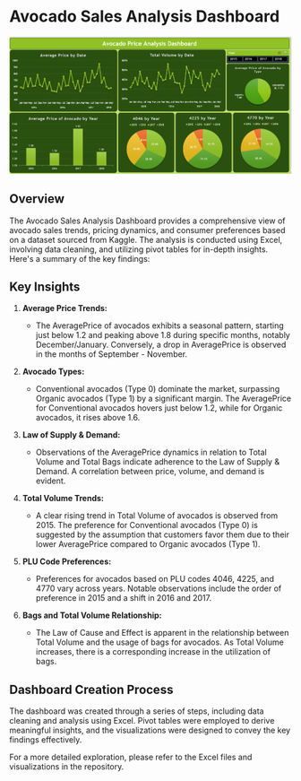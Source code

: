 # Avocado Sales Analysis Dashboard
![Dashboard Screenshot](Avocado%20Dashboard.PNG)
## Overview

The Avocado Sales Analysis Dashboard provides a comprehensive view of avocado sales trends, pricing dynamics, and consumer preferences based on a dataset sourced from Kaggle. The analysis is conducted using Excel, involving data cleaning, and utilizing pivot tables for in-depth insights. Here's a summary of the key findings:

## Key Insights

1. **Average Price Trends:**
   - The AveragePrice of avocados exhibits a seasonal pattern, starting just below 1.2 and peaking above 1.8 during specific months, notably December/January. Conversely, a drop in AveragePrice is observed in the months of September - November.

2. **Avocado Types:**
   - Conventional avocados (Type 0) dominate the market, surpassing Organic avocados (Type 1) by a significant margin. The AveragePrice for Conventional avocados hovers just below 1.2, while for Organic avocados, it rises above 1.6.

3. **Law of Supply & Demand:**
   - Observations of the AveragePrice dynamics in relation to Total Volume and Total Bags indicate adherence to the Law of Supply & Demand. A correlation between price, volume, and demand is evident.

4. **Total Volume Trends:**
   - A clear rising trend in Total Volume of avocados is observed from 2015. The preference for Conventional avocados (Type 0) is suggested by the assumption that customers favor them due to their lower AveragePrice compared to Organic avocados (Type 1).

5. **PLU Code Preferences:**
   - Preferences for avocados based on PLU codes 4046, 4225, and 4770 vary across years. Notable observations include the order of preference in 2015 and a shift in 2016 and 2017.

6. **Bags and Total Volume Relationship:**
   - The Law of Cause and Effect is apparent in the relationship between Total Volume and the usage of bags for avocados. As Total Volume increases, there is a corresponding increase in the utilization of bags.

## Dashboard Creation Process

The dashboard was created through a series of steps, including data cleaning and analysis using Excel. Pivot tables were employed to derive meaningful insights, and the visualizations were designed to convey the key findings effectively.

For a more detailed exploration, please refer to the Excel files and visualizations in the repository.
